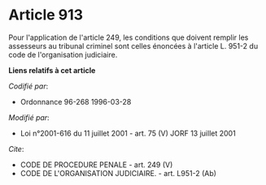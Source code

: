 # Article 913

Pour l'application de l'article 249, les conditions que doivent remplir les assesseurs au tribunal criminel sont celles
énoncées à l'article L. 951-2 du code de l'organisation judiciaire.

**Liens relatifs à cet article**

_Codifié par_:

  - Ordonnance 96-268 1996-03-28

_Modifié par_:

  - Loi n°2001-616 du 11 juillet 2001 - art. 75 (V) JORF 13 juillet 2001

_Cite_:

  - CODE DE PROCEDURE PENALE - art. 249 (V)
  - CODE DE L'ORGANISATION JUDICIAIRE. - art. L951-2 (Ab)
